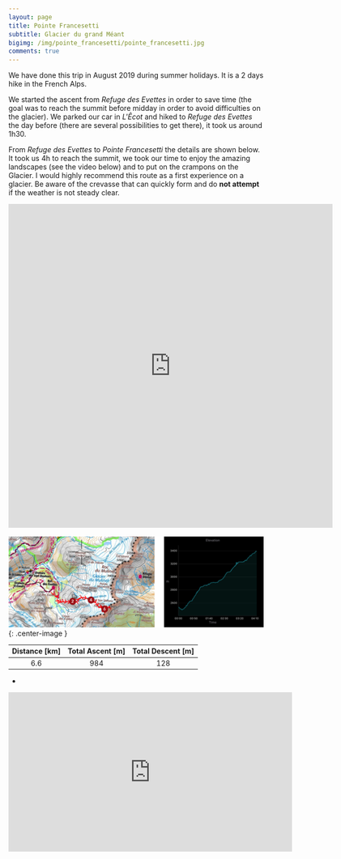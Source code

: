 ```yaml
---
layout: page
title: Pointe Francesetti
subtitle: Glacier du grand Méant
bigimg: /img/pointe_francesetti/pointe_francesetti.jpg
comments: true
---
```


We have done this trip in August 2019 during summer holidays. It is a 2 days hike in the French Alps.

We started the ascent from *Refuge des Evettes* in order to save time (the goal was to reach the summit before midday in order to avoid difficulties on the glacier). We parked our car in *L'Êcot* and hiked to *Refuge des Evettes* the day before (there are several possibilities to get there), it took us around 1h30.

From *Refuge des Evettes* to *Pointe Francesetti* the details are shown below. It took us 4h to reach the summit, we took our time to enjoy the amazing landscapes (see the video below) and to put on the crampons on the Glacier. I would highly recommend this route as a first experience on a glacier. Be aware of the crevasse that can quickly form and do **not attempt** if the weather is not steady clear.

<center>
<iframe src="https://my.viewranger.com/track/widget/11440466?locale=en&amp;m=km&amp;v=2" width="640" height="640" marginwidth="0" frameborder="0" scrolling="no"></iframe>
 </center>


![Day1 map](../img/pointe_francesetti/map_and_elevation.png){: .center-image }

| Distance [km] | Total Ascent [m] | Total Descent [m] |
| :-------------: |:-------------:| :-----:|
| 6.6 | 984 | 128 |

-

<center>
<iframe width="560" height="315" src="https://www.youtube.com/embed/4fIISsZMYcg" frameborder="0" allow="accelerometer; autoplay; encrypted-media; gyroscope; picture-in-picture" allowfullscreen></iframe>
</center>
